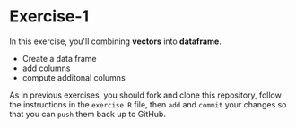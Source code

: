 # Exercise-1

In this exercise, you'll combining **vectors** into **dataframe**.

* Create a data frame
* add columns
* compute additonal columns

As in previous exercises, you should fork and clone this repository,
follow the instructions in the `exercise.R` file, then `add` and
`commit` your changes so that you can `push` them back up to GitHub.
